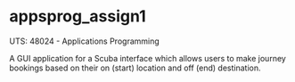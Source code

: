 # appsprog_assign1

UTS: 48024 - Applications Programming

A GUI application for a Scuba interface which allows users to make journey bookings based on their on (start) location and off (end) destination.